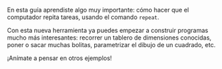 En esta guía aprendiste algo muy importante: cómo hacer que el computador repita tareas, usando el comando `repeat`.

Con esta nueva herramienta ya puedes empezar a construir programas mucho más interesantes: recorrer un tablero de dimensiones conocidas, poner o sacar muchas bolitas, parametrizar el dibujo de un cuadrado, etc.

¡Anímate a pensar en otros ejemplos!